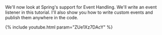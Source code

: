---
---

We'll now look at Spring's support for Event Handling. We'll write an event listener in this tutorial. I'll also show you how to write custom events and publish them anywhere in the code.

{% include youtube.html param="ZUe1Xz7DAcY" %}